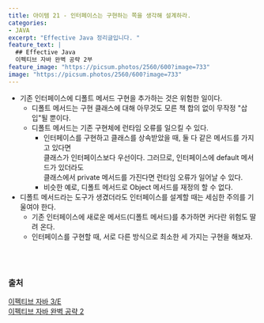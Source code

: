 ```yaml
---
title: 아이템 21 - 인터페이스는 구현하는 쪽을 생각해 설계하라.
categories:
- JAVA
excerpt: "Effective Java 정리글입니다. "
feature_text: |
  ## Effective Java
  이펙티브 자바 완벽 공략 2부 
feature_image: "https://picsum.photos/2560/600?image=733"
image: "https://picsum.photos/2560/600?image=733"
---
```

- 기존 인터페이스에 디폴트 메서드 구현을 추가하는 것은 위험한 일이다.
	- 디폴트 메서드는 구현 클래스에 대해 아무것도 모른 책 합의 없이 무작정 "삽입"될 뿐이다.
	- 디폴트 메서드는 기존 구현체에 런타임 오류를 일으킬 수 있다.
		- 인터페이스를 구현하고 클래스를 상속받았을 때, 둘 다 같은 메서드를 가지고 있다면<br>클래스가 인터페이스보다 우선이다. 그러므로, 인터페이스에 default 메서드가 있더라도<br>클래스에서 private 메서드를 가진다면 런타임 오류가 일어날 수 있다.
		- 비슷한 예로,  디폴트 메서드로 Object 메서드를 재정의 할 수 없다.
- 디폴트 메서드라는 도구가 생겼더라도 인터페이스를 설계할 때는 세심한 주의를 기울여야 한다.
	- 기존 인터페이스에 새로운 메서드(디폴트 메서드)를 추가하면 커다란 위험도 딸려 온다.
	- 인터페이스를 구현할 때, 서로 다른 방식으로 최소한 세 가지는 구현을 해보자.

<br>
<br>

### 출처
[이펙티브 자바 3/E](https://search.shopping.naver.com/book/catalog/32436239326?cat_id=50010920&frm=PBOKMOD&query=%EC%9D%B4%ED%8E%99%ED%8B%B0%EB%B8%8C+%EC%9E%90%EB%B0%94&NaPm=ct%3Dldd7alyg%7Cci%3Da1cb3421196066f92fcb5265efd66df3e1c2923a%7Ctr%3Dboknx%7Csn%3D95694%7Chk%3D5cc68c09cd18680188aa8c89c3dcd09af25d60fd) <br/>
[이펙티브 자바 완벽 공략 2](https://www.inflearn.com/course/%EC%9D%B4%ED%8E%99%ED%8B%B0%EB%B8%8C-%EC%9E%90%EB%B0%94-2/dashboard)
